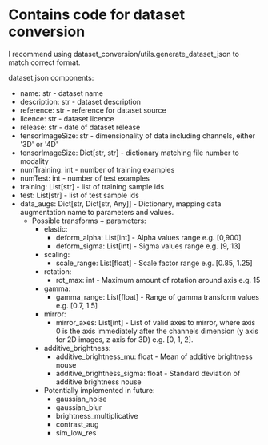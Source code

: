 # Contains code for dataset conversion

I recommend using dataset_conversion/utils.generate_dataset_json to match correct format.

dataset.json components: 
 - name: str - dataset name
 - description: str - dataset description
 - reference: str - reference for dataset source
 - licence: str - dataset licence
 - release: str - date of dataset release
 - tensorImageSize: str - dimensionality of data including channels, either '3D' or '4D'
 - tensorImageSize: Dict[str, str] - dictionary matching file number to modality
 - numTraining: int - number of training examples
 - numTest: int - number of test examples
 - training: List[str] - list of training sample ids
 - test: List[str] - list of test sample ids
 - data_augs: Dict[str, Dict[str, Any]] - Dictionary, mapping data augmentation name to parameters and values.
   - Possible transforms + parameters:
      - elastic:
        - deform_alpha: List[int] - Alpha values range e.g. [0,900]
        - deform_sigma: List[int] - Sigma values range e.g. [9, 13]
      - scaling:
        - scale_range: List[float] - Scale factor range e.g. [0.85, 1.25]
      - rotation:
        - rot_max: int - Maximum amount of rotation around axis e.g. 15
      - gamma:
        - gamma_range: List[float] - Range of gamma transform values e.g. [0.7, 1.5]
      - mirror:
        - mirror_axes: List[int] - List of valid axes to mirror, where axis 0 is the axis immediately after the channels 
        dimension (y axis for 2D images, z axis for 3D) e.g. [0, 1, 2].
      - additive_brightness:
        - additive_brightness_mu: float - Mean of additive brightness nouse
        - additive_brightness_sigma: float - Standard deviation of additive brightness nouse
      - Potentially implemented in future:
        - gaussian_noise
        - gaussian_blur
        - brightness_multiplicative
        - contrast_aug
        - sim_low_res
